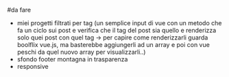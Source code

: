 #da fare


- miei progetti filtrati per tag (un semplice input di vue con un metodo che fa un ciclo sui post e verifica che il tag del post sia quello e renderizza solo quei post con quel tag -> per capire come renderizzarli guarda boolflix vue.js, ma basterebbe aggiungerli ad un array e poi con vue peschi da quel nuovo array per visualizzarli..)
- sfondo footer montagna in trasparenza
- responsive
